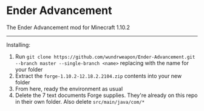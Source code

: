 # Ender Advancement
The Ender Advancement mod for Minecraft 1.10.2

---
Installing:

1. Run `git clone https://github.com/wundrweapon/Ender-Advancement.git --branch master --single-branch <name>` replacing <name> with the name for your folder
2. Extract the `forge-1.10.2-12.18.2.2104.zip` contents into your new folder
3. From here, ready the environment as usual
4. Delete the 7 text documents Forge supplies. They're already on this repo in their own folder. Also delete `src/main/java/com/*`
